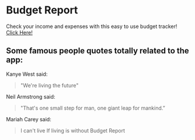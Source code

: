 # Budget Report

Check your income and expenses with this easy to use budget tracker!
[Click Here!](https://jeremygigase.github.io/budget-report/)

## Some famous people quotes totally related to the app:

Kanye West said:

> "We're living the future"

Neil Armstrong said:

> "That's one small step for man,
> one giant leap for mankind.”

Mariah Carey said:

> I can't live
> If living is without Budget Report
